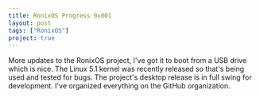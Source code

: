 ```yaml
---
title: RonixOS Progress 0x001
layout: post
tags: ["RonixOS"]
project: true
---
```


More updates to the RonixOS project, I've got it to boot from a USB drive which is nice. The Linux 5.1 kernel was recently released so that's being used and tested for bugs. The project's desktop release is in full swing for development. I've organized everything on the GitHub organization.
